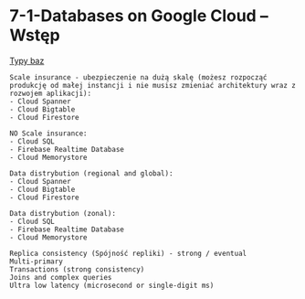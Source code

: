 # 7-1-Databases on Google Cloud – Wstęp

[Typy baz](https://cloud.google.com/products/databases)

```
Scale insurance - ubezpieczenie na dużą skalę (możesz rozpocząć produkcję od małej instancji i nie musisz zmieniać architektury wraz z rozwojem aplikacji):
- Cloud Spanner
- Cloud Bigtable
- Cloud Firestore

NO Scale insurance:
- Cloud SQL
- Firebase Realtime Database
- Cloud Memorystore
```
```
Data distrybution (regional and global):
- Cloud Spanner 
- Cloud Bigtable
- Cloud Firestore

Data distrybution (zonal):
- Cloud SQL
- Firebase Realtime Database
- Cloud Memorystore
```
```
Replica consistency (Spójność repliki) - strong / eventual
Multi-primary
Transactions (strong consistency)
Joins and complex queries
Ultra low latency (microsecond or single-digit ms)
```








